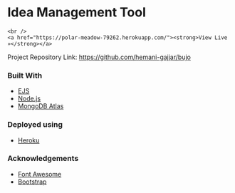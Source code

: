 <p align="center">
  <h1>Idea Management Tool</h1>

    <br />
    <a href="https://polar-meadow-79262.herokuapp.com/"><strong>View Live »</strong></a>

</p>

Project Repository Link: https://github.com/hemani-gajjar/bujo

### Built With

- [EJS](https://ejs.co/)
- [Node.js](https://nodejs.dev/)
- [MongoDB Atlas](https://www.mongodb.com/cloud/atlas)

### Deployed using

- [Heroku](https://www.heroku.com/home)

### Acknowledgements

- [Font Awesome](https://fontawesome.com/)
- [Bootstrap](https://getbootstrap.com/)
